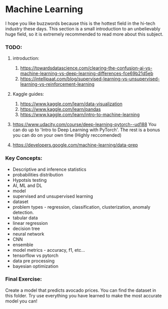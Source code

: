 # Machine Learning
I hope you like buzzwords because this is the hottest field in the hi-tech industry these days.
This section is a small introduction to an unbelievably huge field, so it is extremely recommended to
read more about this subject. 


### TODO:
1.  introduction:
    1. https://towardsdatascience.com/clearing-the-confusion-ai-vs-machine-learning-vs-deep-learning-differences-fce69b21d5eb
    2. https://intellipaat.com/blog/supervised-learning-vs-unsupervised-learning-vs-reinforcement-learning

2. Kaggle guides:
    1. https://www.kaggle.com/learn/data-visualization
    2. https://www.kaggle.com/learn/pandas
    3. https://www.kaggle.com/learn/intro-to-machine-learning
    
3. https://www.udacity.com/course/deep-learning-pytorch--ud188
   You can do up to 'Intro to Deep Learning with PyTorch'. The rest is a bonus you can do on your own time (Highly reccomended)

4. https://developers.google.com/machine-learning/data-prep

	
	
### Key Concepts:
-   Descriptive and inference statistics
-   probabilities distribution
-   Hypotsis testing
-   AI, ML and DL
-   model
-   supervised and unsupervised learning
-   dataset
-   problem types - regression, classification, clusterization, anomaly detection.
-   tabular data
-   linear regression
-   decision tree
-   neural network
-   CNN
-   ensemble
-   model metrics - accuracy, f1, etc...
-   tensorflow vs pytorch
-   data pre processing
-   bayesian optimization

### Final Exercise:
Create a model that predicts avocado prices. You can find the dataset in this folder.
Try use everything you have learned to make the most accurate model you can!